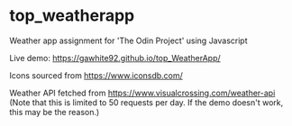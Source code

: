 # top_weatherapp
Weather app assignment for 'The Odin Project' using Javascript

Live demo: https://gawhite92.github.io/top_WeatherApp/

Icons sourced from https://www.iconsdb.com/

Weather API fetched from https://www.visualcrossing.com/weather-api 
(Note that this is limited to 50 requests per day. If the demo doesn't work, this may be the reason.)
